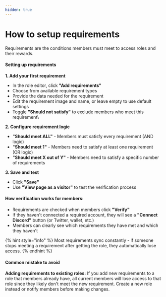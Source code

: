 ```yaml
---
hidden: true
---
```


# How to setup requirements

Requirements are the conditions members must meet to access roles and their rewards.

#### Setting up requirements

**1. Add your first requirement**

* In the role editor, click **"Add requirements"**
* Choose from available requirement types
* Provide the data needed for the requirement
* Edit the requirement image and name, or leave empty to use default settings
* Toggle **"Should not satisfy"** to exclude members who meet this requirement\


**2. Configure requirement logic**

* **"Should meet ALL"** - Members must satisfy every requirement (AND logic)
* **"Should meet 1"** - Members need to satisfy at least one requirement (OR logic)
* **"Should meet X out of Y"** - Members need to satisfy a specific number of requirements



**3. Save and test**

* Click **"Save"**
* Use **"View page as a visitor"** to test the verification process



#### How verification works for members:

* Requirements are checked when members click **"Verify"**
* If they haven't connected a required account, they will see a **"Connect Discord"** button (or Twitter, wallet, etc.)
* Members can clearly see which requirements they have met and which they haven't

{% hint style="info" %}
Most requirements sync constantly - if someone stops meeting a requirement after getting the role, they automatically lose access.
{% endhint %}

#### Common mistake to avoid

**Adding requirements to existing roles:** If you add new requirements to a role that members already have, all current members will lose access to that role since they likely don't meet the new requirement. Create a new role instead or notify members before making changes.



